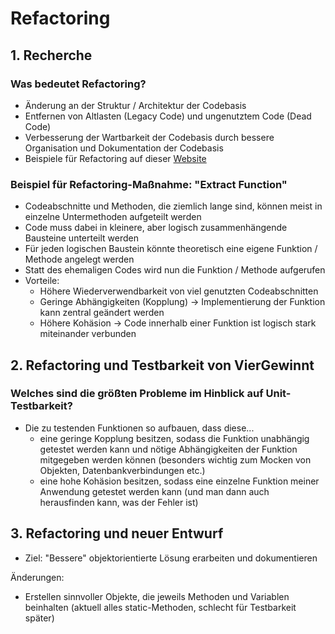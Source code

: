 # Refactoring

## 1. Recherche

### Was bedeutet Refactoring?
- Änderung an der Struktur / Architektur der Codebasis
- Entfernen von Altlasten (Legacy Code) und ungenutztem Code (Dead Code)
- Verbesserung der Wartbarkeit der Codebasis durch bessere Organisation und Dokumentation der Codebasis
- Beispiele für Refactoring auf dieser [Website](https://www.refactoring.com/catalog/extractFunction.html)

### Beispiel für Refactoring-Maßnahme: "Extract Function"
- Codeabschnitte und Methoden, die ziemlich lange sind, können meist in einzelne Untermethoden aufgeteilt werden
- Code muss dabei in kleinere, aber logisch zusammenhängende Bausteine unterteilt werden
- Für jeden logischen Baustein könnte theoretisch eine eigene Funktion / Methode angelegt werden
- Statt des ehemaligen Codes wird nun die Funktion / Methode aufgerufen
- Vorteile:
    - Höhere Wiederverwendbarkeit von viel genutzten Codeabschnitten
    - Geringe Abhängigkeiten (Kopplung) -> Implementierung der Funktion kann zentral geändert werden
    - Höhere Kohäsion -> Code innerhalb einer Funktion ist logisch stark miteinander verbunden

## 2. Refactoring und Testbarkeit von VierGewinnt

### Welches sind die größten Probleme im Hinblick auf Unit-Testbarkeit?
- Die zu testenden Funktionen so aufbauen, dass diese...
    - eine geringe Kopplung besitzen, sodass die Funktion unabhängig getestet werden kann und nötige Abhängigkeiten der Funktion mitgegeben werden können (besonders wichtig zum Mocken von Objekten, Datenbankverbindungen etc.)
    - eine hohe Kohäsion besitzen, sodass eine einzelne Funktion meiner Anwendung getestet werden kann (und man dann auch herausfinden kann, was der Fehler ist)

## 3. Refactoring und neuer Entwurf
- Ziel: "Bessere" objektorientierte Lösung erarbeiten und dokumentieren

Änderungen:
- Erstellen sinnvoller Objekte, die jeweils Methoden und Variablen beinhalten (aktuell alles static-Methoden, schlecht für Testbarkeit später)
    